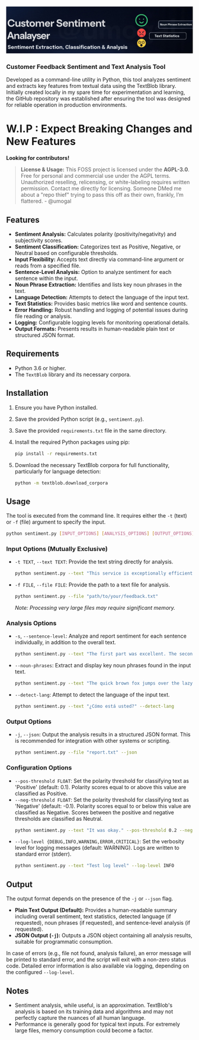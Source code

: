 ![](https://github.com/umogal/CustomerSentimentAnalyser/blob/main/splash_logo_um.jpg)
### Customer Feedback Sentiment and Text Analysis Tool

Developed as a command-line utility in Python, this tool analyzes sentiment and extracts key features from textual data using the TextBlob library. Initially created locally in my spare time for experimentation and learning, the GitHub repository was established after ensuring the tool was designed for reliable operation in production environments.

# **W.I.P : Expect Breaking Changes and New Features** 

**Looking for contributors!**

>  **License & Usage:** This FOSS project is licensed under the **AGPL-3.0**. Free for personal and commercial use under the AGPL terms. Unauthorized reselling, relicensing, or white-labeling requires written permission. Contact me directly for licensing. Someone DMed me about a "repo thief" trying to pass this off as their own, frankly, I’m flattered. - @umogal




## Features

* **Sentiment Analysis:** Calculates polarity (positivity/negativity) and subjectivity scores.
* **Sentiment Classification:** Categorizes text as Positive, Negative, or Neutral based on configurable thresholds.
* **Input Flexibility:** Accepts text directly via command-line argument or reads from a specified file.
* **Sentence-Level Analysis:** Option to analyze sentiment for each sentence within the input.
* **Noun Phrase Extraction:** Identifies and lists key noun phrases in the text.
* **Language Detection:** Attempts to detect the language of the input text.
* **Text Statistics:** Provides basic metrics like word and sentence counts.
* **Error Handling:** Robust handling and logging of potential issues during file reading or analysis.
* **Logging:** Configurable logging levels for monitoring operational details.
* **Output Formats:** Presents results in human-readable plain text or structured JSON format.

## Requirements

* Python 3.6 or higher.
* The `TextBlob` library and its necessary corpora.

## Installation

1.  Ensure you have Python installed.
2.  Save the provided Python script (e.g., `sentiment.py`).
3.  Save the provided `requirements.txt` file in the same directory.
4.  Install the required Python packages using pip:

    ```bash
    pip install -r requirements.txt
    ```

5.  Download the necessary TextBlob corpora for full functionality, particularly for language detection:

    ```bash
    python -m textblob.download_corpora
    ```

## Usage

The tool is executed from the command line. It requires either the `-t` (text) or `-f` (file) argument to specify the input.

```bash
python sentiment.py [INPUT_OPTIONS] [ANALYSIS_OPTIONS] [OUTPUT_OPTIONS] [CONFIGURATION_OPTIONS]
````

### Input Options (Mutually Exclusive)

  * `-t TEXT`, `--text TEXT`: Provide the text string directly for analysis.
    ```bash
    python sentiment.py --text "This service is exceptionally efficient and utterly reliable."
    ```
  * `-f FILE`, `--file FILE`: Provide the path to a text file for analysis.
    ```bash
    python sentiment.py --file "path/to/your/feedback.txt"
    ```
    *Note: Processing very large files may require significant memory.*

### Analysis Options

  * `-s`, `--sentence-level`: Analyze and report sentiment for each sentence individually, in addition to the overall text.
    ```bash
    python sentiment.py --text "The first part was excellent. The second, less so." --sentence-level
    ```
  * `--noun-phrases`: Extract and display key noun phrases found in the input text.
    ```bash
    python sentiment.py --text "The quick brown fox jumps over the lazy dog." --noun-phrases
    ```
  * `--detect-lang`: Attempt to detect the language of the input text.
    ```bash
    python sentiment.py --text "¿Cómo está usted?" --detect-lang
    ```

### Output Options

  * `-j`, `--json`: Output the analysis results in a structured JSON format. This is recommended for integration with other systems or scripting.
    ```bash
    python sentiment.py --file "report.txt" --json
    ```

### Configuration Options

  * `--pos-threshold FLOAT`: Set the polarity threshold for classifying text as 'Positive' (default: 0.1). Polarity scores equal to or above this value are classified as Positive.
  * `--neg-threshold FLOAT`: Set the polarity threshold for classifying text as 'Negative' (default: -0.1). Polarity scores equal to or below this value are classified as Negative. Scores between the positive and negative thresholds are classified as Neutral.
    ```bash
    python sentiment.py --text "It was okay." --pos-threshold 0.2 --neg-threshold -0.2
    ```
  * `--log-level {DEBUG,INFO,WARNING,ERROR,CRITICAL}`: Set the verbosity level for logging messages (default: WARNING). Logs are written to standard error (stderr).
    ```bash
    python sentiment.py --text "Test log level" --log-level INFO
    ```

## Output

The output format depends on the presence of the `-j` or `--json` flag.

  * **Plain Text Output (Default):** Provides a human-readable summary including overall sentiment, text statistics, detected language (if requested), noun phrases (if requested), and sentence-level analysis (if requested).
  * **JSON Output (`-j`):** Outputs a JSON object containing all analysis results, suitable for programmatic consumption.

In case of errors (e.g., file not found, analysis failure), an error message will be printed to standard error, and the script will exit with a non-zero status code. Detailed error information is also available via logging, depending on the configured `--log-level`.

## Notes

  * Sentiment analysis, while useful, is an approximation. TextBlob's analysis is based on its training data and algorithms and may not perfectly capture the nuances of all human language.
  * Performance is generally good for typical text inputs. For extremely large files, memory consumption could become a factor.

<!-- end list -->

